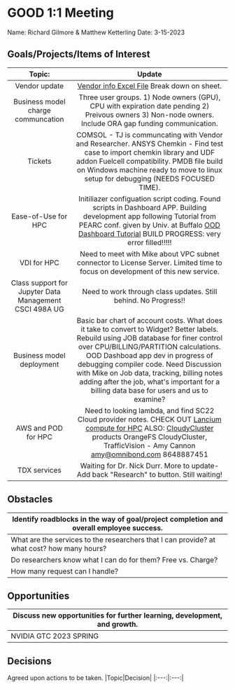 # GOOD 1:1 Meeting 
Name: Richard Gilmore & Matthew Ketterling
Date: 3-15-2023
## Goals/Projects/Items of Interest 
|Topic:|Update|
|:---:|:---:| 
| Vendor update | [Vendor info Excel File](https://mines0.sharepoint.com/:x:/r/sites/GRP-ITS-CIARC/Shared%20Documents/General/HPCFiles/Financial%20Analysis%202023/HPC%20Analysis%20MASTER%20.xlsx?d=w646ff1b781014353bd0baf32f629847d&csf=1&web=1) Break down on sheet.
| Business model charge communcation | Three user groups. 1) Node owners (GPU), CPU with expiration date pending 2) Preivous owners 3) Non-node owners. Include ORA gap funding communication. 
|Tickets| COMSOL - TJ is communcating with Vendor and Researcher. ANSYS Chemkin - Find test case to import chemkin library and UDF addon Fuelcell compatibility. PMDB file build on Windows machine ready to move to linux setup for debugging (NEEDS FOCUSED TIME).
|Ease-of-Use for HPC| Initiliazer configuation script coding. Found scripts in Dashboard APP. Building development app following Tutorial from PEARC conf. given by Univ. at Buffalo [OOD Dashboard Tutorial](https://github.com/ubccr/hpc-toolset-tutorial/blob/master/ondemand/README.md#dashboard-developer-mode-tutorial) BUILD PROGRESS: very error filled!!!!! |
|VDI for HPC| Need to meet with Mike about VPC subnet connector to License Server. Limited time to focus on development of this new service.
|Class support for Jupyter Data Management CSCI 498A UG| Need to work through class updates. Still behind. No Progress!!
|Business model deployment| Basic bar chart of account costs. What does it take to convert to Widget? Better labels. Rebuild using JOB database for finer control over CPU/BILLING/PARTITION calculations. OOD Dashboad app dev in progress of debugging compiler code. Need Discussion with Mike on Job data, tracking, billing notes adding after the job, what's important for a billing data base for users and us to examine?
|AWS and POD for HPC | Need to looking lambda, and find SC22 Cloud provider notes. CHECK OUT [Lancium compute for HPC](https://lancium.com/solutions/#solutions-lancium-compute) ALSO: [CloudyCluster](https://OmniBond.com) products OrangeFS CloudyCluster, TrafficVision - Amy Cannon amy@omnibond.com 8648887451 
|TDX services| Waiting for Dr. Nick Durr. More to update- Add back "Research" to button. Still waiting!

## Obstacles
|Identify roadblocks in the way of goal/project completion and overall employee success.|
|---|
|What are the services to the researchers that I can provide? at what cost? how many hours?
|Do researchers know what I can do for them? Free vs. Charge?|
|How many request can I handle?|Depends on if the software is build? depth and complexity of the model to load? Am I familar enough with the science domain to be useful.|

## Opportunities 
|Discuss new opportunities for further learning, development, and growth.|
|---|
|NVIDIA GTC 2023 SPRING| More notes to share.

## Decisions
Agreed upon actions to be taken.
|Topic|Decision|
|:---:|:---:|

